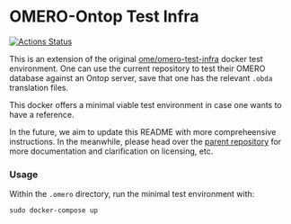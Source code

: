OMERO-Ontop Test Infra
======================

[![Actions Status](https://github.com/marimeireles/omero-test-infra/workflows/Build/badge.svg)](https://github.com/marimeireles/omero-test-infra/actions)

This is an extension of the original [ome/omero-test-infra](https://github.com/ome/omero-test-infra/) docker test environment. One can use the current repository to test their OMERO database against an Ontop server, save that one has the relevant `.obda` translation files.

This docker offers a minimal viable test environment in case one wants to have a reference.

In the future, we aim to update this README with more compreheensive instructions. In the meanwhile, please head over the [parent repository](https://github.com/ome/omero-test-infra/) for more documentation and clarification on licensing, etc.

### Usage

Within the `.omero` directory, run the minimal test environment with:

```
sudo docker-compose up
```
